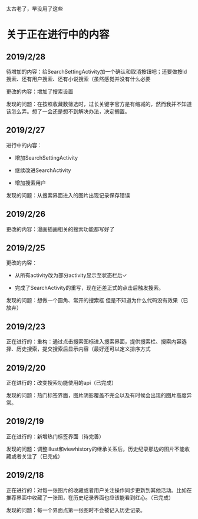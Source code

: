 太古老了，早没用了这些



# 关于正在进行中的内容

## 2019/2/28

待增加的内容：给SearchSettingActivity加一个确认和取消按钮吧；还要做按id搜索、还有用户搜索、还有小说搜索（虽然感觉并没有什么必要

更改的内容：增加了搜索设置

发现的问题：在按照收藏数筛选时，过长关键字官方是有缩减的，然而我并不知道该怎么弄。想了一会还是想不到解决办法，决定搁置。

## 2019/2/27

进行中的内容：

* 增加SearchSettingActivity

* 继续改进SearchActivity

* 增加搜索用户

发现的问题：从搜索界面进入的图片出现记录保存错误

## 2019/2/26

更改的内容：漫画插画相关的搜索功能都写好了

## 2019/2/25

更改的内容：

* 从所有activity改为部分activity显示至状态栏后✓

* 完成了SearchActivity的重写，现在还差正式的点击后触发搜索。

发现的问题：想做一个圆角、常开的搜索框 但是不知道为什么代码没有效果（已放弃）

## 2019/2/23

正在进行的：重构：通过点击搜索图标进入搜索界面，提供搜索栏、搜索内容选择、历史搜索，提交搜索后显示内容（最好还可以定义排序方式


## 2019/2/20

正在进行的：改变搜索功能使用的api（已完成）

发现的问题：热门标签界面，图片阴影覆盖不完全以及有时候会出现的图片高度异常。

## 2019/2/19

正在进行的：新增热门标签界面（待完善）

发现的问题：调整illust和viewhistory的继承关系后，历史纪录那边的图片不能收藏或者关注了（已完成）

## 2019/2/18

正在进行的：对每一张图片的收藏或者用户关注操作同步更新到其他活动。比如在推荐界面中收藏了一张图，在历史纪录界面也应该能看到红心。（已完成）

发现的问题：每一个界面点第一张图时不会被记入历史记录。

